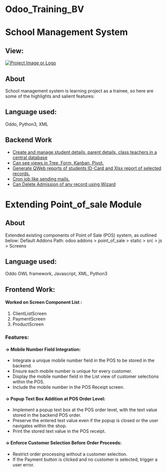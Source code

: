 # Odoo_Training_BV

# School Management System

## View:
[![Project Image or Logo](https://drive.google.com/uc?export=view&id=1KP0FA2uFsDR67PAK_CrsY_B45x_5FJjY)](project_url)


## About
School management system is learning project as a trainee, so here are some of the highlights and salient features:

## Language used:
Oddo, Python3, XML
 
## Backend Work

- [ Create and manage student details, parent details, class teachers in a central database](#features)
- [Can see views in Tree, Form, Kanban, Pivot.](#getting-started)
- [Generate QWeb reports of students ID-Card and Xlsx report of selected records. ](#usage)
- [Cron job like sending mails.](#contributing)
- [ Can Delete Admission of any record using Wizard](#license)



# Extending Point_of_sale Module

## About
Extended existing components of Point of Sale (POS) system, as outlined below:
Default Addons Path: odoo addons > point_of_sale > static > src > js > Screens

## Language used:
Oddo OWL framework, Javascript, XML, Python3

## Frontend Work:
#### Worked on Screen Component List :
1. ClientListScreen
2. PaymentScreen
3. ProductScreen

### Features:
#### -> Mobile Number Field Integration:
   - Integrate a unique mobile number field in the POS to be stored in the backend.
   - Ensure each mobile number is unique for every customer.
   - Display the mobile number field in the List view of customer selections within the POS.
   - Include the mobile number in the POS Receipt screen.

#### -> Popup Text Box Addition at POS Order Level:
   - Implement a popup text box at the POS order level, with the text value stored in the backend POS order.
   - Preserve the entered text value even if the popup is closed or the user navigates within the shop.
   - Print the stored text value in the POS receipt.

#### -> Enforce Customer Selection Before Order Proceeds:
   - Restrict order processing without a customer selection.
   - If the Payment button is clicked and no customer is selected, trigger a user error.








